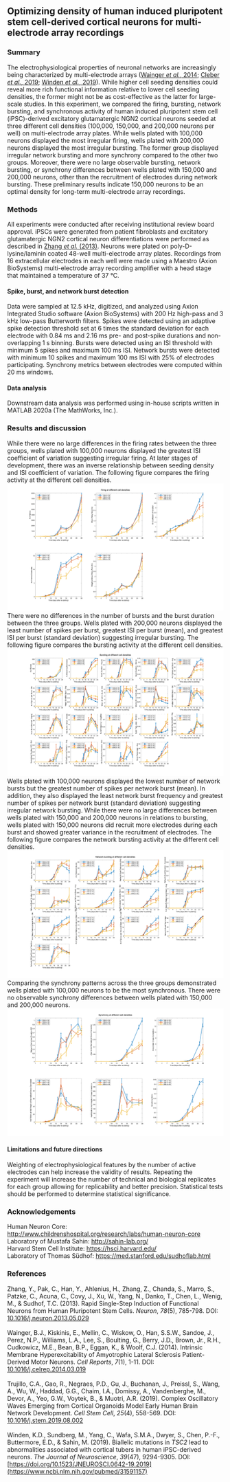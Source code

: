 ## Optimizing density of human induced pluripotent stem cell-derived cortical neurons for multi-electrode array recordings


### Summary
The electrophysiological properties of neuronal networks are increasingly being characterized by multi-electrode arrays ([Wainger *et al.*, 2014](https://www.ncbi.nlm.nih.gov/pubmed/24703839); [Cleber *et al.*, 2019](https://www.ncbi.nlm.nih.gov/pubmed/31474560); [Winden *et al.*, 2019](https://www.ncbi.nlm.nih.gov/pubmed/31591157)). While higher cell seeding densities could reveal more rich functional information relative to lower cell seeding densities, the former might not be as cost-effective as the latter for large-scale studies. In this experiment, we compared the firing, bursting, network bursting, and synchronous activity of human induced pluripotent stem cell (iPSC)-derived excitatory glutamatergic NGN2 cortical neurons seeded at three different cell densities (100,000, 150,000, and 200,000 neurons per well) on multi-electrode array plates. While wells plated with 100,000 neurons displayed the most irregular firing, wells plated with 200,000 neurons displayed the most irregular bursting. The former group displayed irregular network bursting and more synchrony compared to the other two groups. Moreover, there were no large observable bursting, network bursting, or synchrony differences between wells plated with 150,000 and 200,000 neurons, other than the recruitment of electrodes during network bursting. These preliminary results indicate 150,000 neurons to be an optimal density for long-term multi-electrode array recordings.

### Methods
All experiments were conducted after receiving institutional review board approval. iPSCs were generated from patient fibroblasts and excitatory glutamatergic NGN2 cortical neuron differentiations were performed as described in [Zhang *et al.* (2013)](https://www.ncbi.nlm.nih.gov/pubmed/23764284). Neurons were plated on poly-D-lysine/laminin coated 48-well multi-electrode array plates. Recordings from 16 extracellular electrodes in each well were made using a Maestro (Axion BioSystems) multi-electrode array recording amplifier with a head stage that maintained a temperature of 37 &deg;C. 
#### Spike, burst, and network burst detection
Data were sampled at 12.5 kHz, digitized, and analyzed using Axion Integrated Studio software (Axion BioSystems) with 200 Hz high-pass and 3 kHz low-pass Butterworth filters. Spikes were detected using an adaptive spike detection threshold set at 6 times the standard deviation for each electrode with 0.84 ms and 2.16 ms pre- and post-spike durations and non-overlapping 1 s binning. Bursts were detected using an ISI threshold with minimum 5 spikes and maximum 100 ms ISI. Network bursts were detected with minimum 10 spikes and maximum 100 ms ISI with 25% of electrodes participating. Synchrony metrics between electrodes were computed within 20 ms windows.
#### Data analysis
Downstream data analysis was performed using in-house scripts written in MATLAB 2020a (The MathWorks, Inc.).

### Results and discussion
While there were no large differences in the firing rates between the three groups, wells plated with 100,000 neurons displayed the greatest ISI coefficient of variation suggesting irregular firing. At later stages of development, there was an inverse relationship between seeding density and ISI coefficient of variation. The following figure compares the firing activity at the different cell densities. 
![alt text](https://github.com/syed-adil-wafa/cortical-neuron-MEA-density-optimization/blob/master/figures/firing%20features.png)
There were no differences in the number of bursts and the burst duration between the three groups. Wells plated with 200,000 neurons displayed the least number of spikes per burst, greatest ISI per burst (mean), and greatest ISI per burst (standard deviation) suggesting irregular bursting. The following figure compares the bursting activity at the different cell densities.
![alt text](https://github.com/syed-adil-wafa/cortical-neuron-MEA-density-optimization/blob/master/figures/bursting%20features.png)
Wells plated with 100,000 neurons displayed the lowest number of network bursts but the greatest number of spikes per network burst (mean). In addition, they also displayed the least network burst frequency and greatest number of spikes per network burst (standard deviation) suggesting irregular network bursting. While there were no large differences between wells plated with 150,000 and 200,000 neurons in relations to bursting, wells plated with 150,000 neurons did recruit more electrodes during each burst and showed greater variance in the recruitment of electrodes. The following figure compares the network bursting activity at the different cell densities.
![alt text](https://github.com/syed-adil-wafa/cortical-neuron-MEA-density-optimization/blob/master/figures/network%20bursting%20features.png)
Comparing the synchrony patterns across the three groups demonstrated wells plated with 100,000 neurons to be the most synchronous. There were no observable synchrony differences between wells plated with 150,000 and 200,000 neurons.
![alt text](https://github.com/syed-adil-wafa/cortical-neuron-MEA-density-optimization/blob/master/figures/synchrony%20features.png)
#### Limitations and future directions
Weighting of electrophysiological features by the number of active electrodes can help increase the validity of results. Repeating the experiment will increase the number of technical and biological replicates for each group allowing for replicability and better precision. Statistical tests should be performed to determine statistical significance.

### Acknowledgements
Human Neuron Core: http://www.childrenshospital.org/research/labs/human-neuron-core
<br/> Laboratory of Mustafa Sahin: http://sahin-lab.org/
<br/> Harvard Stem Cell Institute: https://hsci.harvard.edu/
<br/> Laboratory of Thomas S&uuml;dhof: https://med.stanford.edu/sudhoflab.html

### References
Zhang, Y., Pak, C., Han, Y., Ahlenius, H., Zhang, Z., Chanda, S., Marro, S., Patzke, C., Acuna, C., Covy, J., Xu, W., Yang, N., Danko, T., Chen, L., Wenig, M., & Sudhof, T.C. (2013). Rapid Single-Step Induction of Functional Neurons from Human Pluripotent Stem Cells. *Neuron*, *78*(5), 785-798. DOI: [10.1016/j.neuron.2013.05.029](https://www.ncbi.nlm.nih.gov/pubmed/23764284)
<br/>
<br/> Wainger, B.J., Kiskinis, E., Mellin, C., Wiskow, O., Han, S.S.W., Sandoe, J., Perez, N.P., Williams, L.A., Lee, S., Boulting, G., Berry, J.D., Brown, Jr., R.H., Cudkowicz, M.E., Bean, B.P., Eggan, K., & Woolf, C.J. (2014). Intrinsic Membrane Hyperexcitability of Amyotrophic Lateral Sclerosis Patient-Derived Motor Neurons. *Cell Reports*, *7*(1), 1-11. DOI: [10.1016/j.celrep.2014.03.019](https://www.ncbi.nlm.nih.gov/pubmed/24703839)
<br/>
<br/> Trujillo, C.A., Gao, R., Negraes, P.D., Gu, J., Buchanan, J., Preissl, S., Wang, A., Wu, W., Haddad, G.G., Chaim, I.A., Domissy, A., Vandenberghe, M., Devor, A., Yeo, G.W., Voytek, B., & Muotri, A.R. (2019). Complex Oscillatory Waves Emerging from Cortical Organoids Model Early Human Brain Network Development. *Cell Stem Cell*, *25*(4), 558-569. DOI: [10.1016/j.stem.2019.08.002](https://www.ncbi.nlm.nih.gov/pubmed/31474560)
<br/>
<br/> Winden, K.D., Sundberg, M., Yang, C., Wafa, S.M.A., Dwyer, S., Chen, P.-F., Buttermore, E.D., & Sahin, M. (2019). Biallelic mutations in *TSC2* lead to abnormalities associated with cortical tubers in human iPSC-derived neurons. *The Journal of Neuroscience*, *39*(47), 9294-9305. DOI: [https://doi.org/10.1523/JNEUROSCI.0642-19.2019](https://www.ncbi.nlm.nih.gov/pubmed/31591157) 
